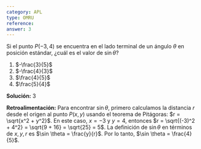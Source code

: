 ```yaml
---
category: APL
type: OMRU
reference: 
answer: 3
---
```

Si el punto $P(-3, 4)$ se encuentra en el lado terminal de un ángulo $\theta$ en posición estándar, ¿cuál es el valor de $\sin \theta$?

1. $-\frac{3}{5}$
2. $-\frac{4}{3}$
3. $\frac{4}{5}$
4. $\frac{5}{4}$

**Solución:** 3

**Retroalimentación:** Para encontrar $\sin \theta$, primero calculamos la distancia $r$ desde el origen al punto $P(x, y)$ usando el teorema de Pitágoras: $r = \sqrt{x^2 + y^2}$. En este caso, $x = -3$ y $y = 4$, entonces $r = \sqrt{(-3)^2 + 4^2} = \sqrt{9 + 16} = \sqrt{25} = 5$. La definición de $\sin \theta$ en términos de $x, y, r$ es $\sin \theta = \frac{y}{r}$. Por lo tanto, $\sin \theta = \frac{4}{5}$.
